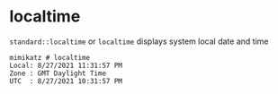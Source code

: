 # localtime

`standard::localtime` or `localtime` displays system local date and time

```
mimikatz # localtime
Local: 8/27/2021 11:31:57 PM
Zone : GMT Daylight Time
UTC  : 8/27/2021 10:31:57 PM
```
